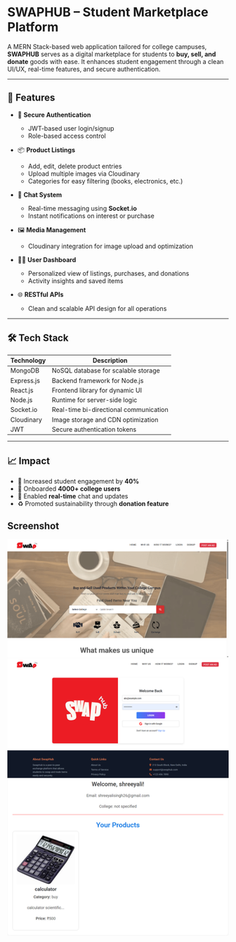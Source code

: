 # SWAPHUB – Student Marketplace Platform

A MERN Stack-based web application tailored for college campuses, **SWAPHUB** serves as a digital marketplace for students to **buy, sell, and donate** goods with ease. It enhances student engagement through a clean UI/UX, real-time features, and secure authentication.

---

## 🚀 Features

- 🔐 **Secure Authentication**
  - JWT-based user login/signup
  - Role-based access control

- 📦 **Product Listings**
  - Add, edit, delete product entries
  - Upload multiple images via Cloudinary
  - Categories for easy filtering (books, electronics, etc.)

- 💬 **Chat System**
  - Real-time messaging using **Socket.io**
  - Instant notifications on interest or purchase

- 🖼️ **Media Management**
  - Cloudinary integration for image upload and optimization

- 🧑‍🎓 **User Dashboard**
  - Personalized view of listings, purchases, and donations
  - Activity insights and saved items

- 🌐 **RESTful APIs**
  - Clean and scalable API design for all operations

---

## 🛠️ Tech Stack

| Technology | Description                          |
|------------|--------------------------------------|
| MongoDB    | NoSQL database for scalable storage  |
| Express.js | Backend framework for Node.js        |
| React.js   | Frontend library for dynamic UI      |
| Node.js    | Runtime for server-side logic        |
| Socket.io  | Real-time bi-directional communication |
| Cloudinary | Image storage and CDN optimization   |
| JWT        | Secure authentication tokens         |

---

## 📈 Impact

- 🎯 Increased student engagement by **40%**
- 👥 Onboarded **4000+ college users**
- 🔄 Enabled **real-time** chat and updates
- ♻️ Promoted sustainability through **donation feature**

## Screenshot
![Interface](image3.png)
![Interface](image2.png)
![Interface](image1.png)
